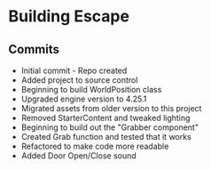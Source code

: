 # Building Escape

## Commits

* Initial commit - Repo created
* Added project to source control
* Beginning to build WorldPosition class
* Upgraded engine version to 4.25.1
* Migrated assets from older version to this project
* Removed StarterContent and tweaked lighting
* Beginning to build out the "Grabber component"
* Created Grab function and tested that it works
* Refactored to make code more readable
* Added Door Open/Close sound 
